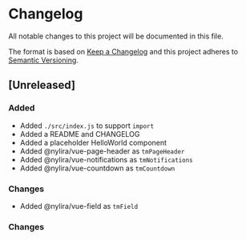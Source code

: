 # Changelog

All notable changes to this project will be documented in this file.

The format is based on [Keep a Changelog](http://keepachangelog.com/en/1.0.0/)
and this project adheres to [Semantic Versioning](http://semver.org/spec/v2.0.0.html).

## [Unreleased]

### Added

- Added `./src/index.js` to support `import`
- Added a README and CHANGELOG
- Added a placeholder HelloWorld component
- Added @nylira/vue-page-header as `tmPageHeader`
- Added @nylira/vue-notifications as `tmNotifications`
- Added @nylira/vue-countdown as `tmCountdown`

### Changes

- Added @nylira/vue-field as `tmField`

### Changes
